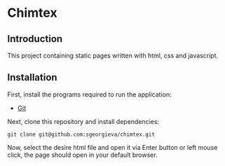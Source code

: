 # Chimtex

## Introduction
This project containing static pages written with html, css and javascript.

## Installation
First, install the programs required to run the application:

- [Git](https://git-scm.com/book/en/v2/Getting-Started-Installing-Git)

Next, clone this repository and install dependencies:

```
git clone git@github.com:sgeorgieva/chimtex.git
```

Now, select the desire html file and open it via Enter button or left mouse click, the page should open in your default browser.
